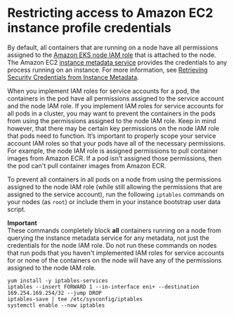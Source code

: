 # Restricting access to Amazon EC2 instance profile credentials<a name="restrict-ec2-credential-access"></a>

By default, all containers that are running on a node have all permissions assigned to the [Amazon EKS node IAM role](worker_node_IAM_role.md) that is attached to the node\. The Amazon EC2 [instance metadata service](https://docs.aws.amazon.com/AWSEC2/latest/UserGuide/ec2-instance-metadata.html) provides the credentials to any process running on an instance\. For more information, see [Retrieving Security Credentials from Instance Metadata](https://docs.aws.amazon.com/AWSEC2/latest/UserGuide/iam-roles-for-amazon-ec2.html#instance-metadata-security-credentials)\. 

When you implement IAM roles for service accounts for a pod, the containers in the pod have all permissions assigned to the service account and the node IAM role\. If you implement IAM roles for service accounts for all pods in a cluster, you may want to prevent the containers in the pods from using the permissions assigned to the node IAM role\. Keep in mind however, that there may be certain key permissions on the node IAM role that pods need to function\. It’s important to properly scope your service account IAM roles so that your pods have all of the necessary permissions\. For example, the node IAM role is assigned permissions to pull container images from Amazon ECR\. If a pod isn't assigned those permissions, then the pod can't pull container images from Amazon ECR\.

To prevent all containers in all pods on a node from using the permissions assigned to the node IAM role \(while still allowing the permissions that are assigned to the service account\), run the following `iptables` commands on your nodes \(as `root`\) or include them in your instance bootstrap user data script\.

**Important**  
These commands completely block **all** containers running on a node from querying the instance metadata service for any metadata, not just the credentials for the node IAM role\. Do not run these commands on nodes that run pods that you haven't implemented IAM roles for service accounts for or none of the containers on the node will have any of the permissions assigned to the node IAM role\.

```
yum install -y iptables-services
iptables --insert FORWARD 1 --in-interface eni+ --destination 169.254.169.254/32 --jump DROP
iptables-save | tee /etc/sysconfig/iptables 
systemctl enable --now iptables
```